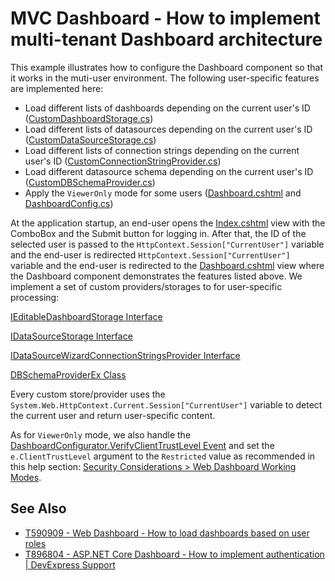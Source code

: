 # MVC Dashboard - How to implement multi-tenant Dashboard architecture

This example illustrates how to configure the Dashboard component so that it works in the muti-user environment. The following user-specific features are implemented here:

* Load different lists of dashboards depending on the current user's ID ([CustomDashboardStorage.cs](./CS/MVCDashboard/Code/CustomDashboardStorage.cs))
* Load different lists of datasources depending on the current user's ID ([CustomDataSourceStorage.cs](./CS/MVCDashboard/Code/CustomDataSourceStorage.cs))
* Load different lists of connection strings depending on the current user's ID ([CustomConnectionStringProvider.cs](./CS/MVCDashboard/Code/CustomConnectionStringProvider.cs))
* Load different datasource schema depending on the current user's ID ([CustomDBSchemaProvider.cs](./CS/MVCDashboard/Code/CustomDBSchemaProvider.cs))
* Apply the `ViewerOnly` mode for some users ([Dashboard.cshtml](./CS/MVCDashboard/Views/Home/Dashboard.cshtml) and [DashboardConfig.cs](./CS/MVCDashboard/App_Start/DashboardConfig.cs))

At the application startup, an end-user opens the [Index.cshtml](./CS/MVCDashboard/Views/Home/Index.cshtml) view with the ComboBox and the Submit button for logging in. After that, the ID of the selected user is passed to the `HttpContext.Session["CurrentUser"]` variable and the end-user is redirected `HttpContext.Session["CurrentUser"]` variable and the end-user is redirected to the [Dashboard.cshtml](./CS/MVCDashboard/Views/Home/Dashboard.cshtml) view where the Dashboard component demonstrates the features listed above. We implement a set of custom providers/storages to for user-specific processing:

[IEditableDashboardStorage Interface](https://docs.devexpress.com/Dashboard/DevExpress.DashboardWeb.IEditableDashboardStorage)

[IDataSourceStorage Interface](https://docs.devexpress.com/Dashboard/DevExpress.DashboardWeb.IDataSourceStorage)

[IDataSourceWizardConnectionStringsProvider Interface](https://docs.devexpress.com/CoreLibraries/DevExpress.DataAccess.Web.IDataSourceWizardConnectionStringsProvider)

[DBSchemaProviderEx Class](https://docs.devexpress.com/CoreLibraries/DevExpress.DataAccess.Sql.DBSchemaProviderEx)

Every custom store/provider uses the `System.Web.HttpContext.Current.Session["CurrentUser"]` variable to detect the current user and return user-specific content.

As for `ViewerOnly` mode, we also handle the [DashboardConfigurator.VerifyClientTrustLevel Event](https://docs.devexpress.com/Dashboard/DevExpress.DashboardWeb.DashboardConfigurator.VerifyClientTrustLevel) and set the `e.ClientTrustLevel` argument to the `Restricted` value as recommended in this help section: [Security Considerations > Web Dashboard Working Modes](https://docs.devexpress.com/Dashboard/118651/web-dashboard/general-information/security-considerations#web-dashboard-working-modes).

## See Also

- [T590909 - Web Dashboard - How to load dashboards based on user roles](https://supportcenter.devexpress.com/ticket/details/t590909/web-dashboard-how-to-load-dashboards-based-on-user-roles)
- [T896804 - ASP.NET Core Dashboard - How to implement authentication | DevExpress Support](https://supportcenter.devexpress.com/ticket/details/t896804/asp-net-core-dashboard-how-to-implement-authentication)
